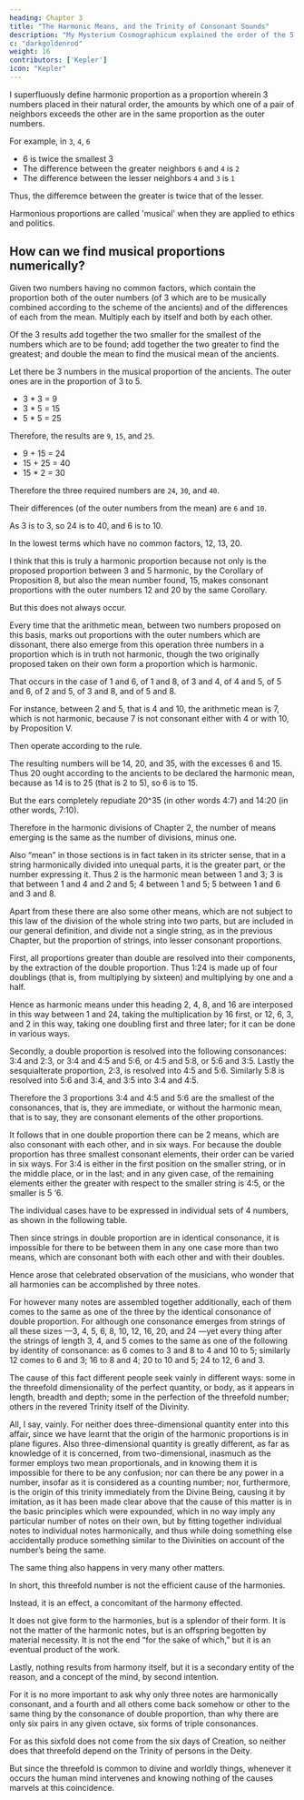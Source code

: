 ```yaml
---
heading: Chapter 3
title: "The Harmonic Means, and the Trinity of Consonant Sounds"
description: "My Mysterium Cosmographicum explained the order of the 5 solids in the world"
c: "darkgoldenrod"
weight: 16
contributors: ['Kepler']
icon: "Kepler"
---
```



I superfluously define harmonic proportion as a proportion wherein 3 numbers placed in their natural order, the amounts by which one of a pair of neighbors exceeds the other are in the same proportion as the outer numbers. 

For example, in `3`, `4`, `6`
- 6 is twice the smallest 3
- The difference between the greater neighbors `6` and `4` is `2`
- The difference between the lesser neighbors `4` and `3` is `1`

Thus, the differemce between the greater is twice that of the lesser.

Harmonious proportions are called 'musical' when they are applied to ethics and politics. 

## How can we find musical proportions numerically?

<!-- However I shall include a method of finding numbers*’^ which contain such a proportion, which is called musical by the authorities, because it is frequently transferred from the theory of harmony to .  -->

<!-- The method is as follows.  -->

Given two numbers having no common factors, which contain the proportion both of the outer numbers (of 3 which are to be musically combined according to the scheme of the ancients) and of the differences of each from the mean. Multiply each by itself and both by each other.

Of the 3 results add together the two smaller for the smallest of the numbers which are to be found; add together the two greater to find the greatest; and double the mean to find the musical mean of the ancients. 

Let there be 3 numbers in the musical proportion of the ancients. The outer ones are in the proportion of 3 to 5. 
- 3 * 3 = 9
- 3 * 5 = 15
- 5 * 5 = 25

Therefore, the results are `9`, `15`, and `25`.
- 9 + 15 = 24
- 15 + 25 = 40
- 15 * 2 = 30

Therefore the three required numbers are `24`, `30`, and `40`. 

Their differences (of the outer numbers from the mean) are `6` and `10`. 

As 3 is to 3, so 24 is to 40, and 6 is to 10.

In the lowest terms which have no common factors, 12, 13, 20.

I think that this is truly a harmonic proportion because not only is the proposed proportion between 3 and 5 harmonic, by the Corollary of Proposition 8, but also the mean number found, 15, makes consonant proportions with the outer numbers 12 and 20 by the same Corollary. 

But this does not always occur.

Every time that the arithmetic mean, between two numbers proposed on this basis, marks out proportions with the outer numbers which are dissonant, there also emerge from this operation three numbers in a proportion which is in truth not harmonic, though the two originally proposed taken on their own form a proportion which is harmonic. 

That occurs in the case of 1 and 6, of 1 and 8, of 3 and 4, of 4 and 5, of 5 and 6, of 2 and 5, of 3 and 8, and of 5 and 8. 

For instance, between 2 and 5, that is 4 and 10, the arithmetic mean is 7, which is not harmonic, because 7 is not consonant either with 4 or with 10, by Proposition V. 

Then operate according to the rule.

The resulting numbers will be 14, 20, and 35, with the excesses 6 and 15. Thus 20 ought according to the ancients to be declared the harmonic mean, because as 14 is to 25 (that is 2 to 5), so 6 is to 15. 

But the ears completely repudiate 20^35 (in other words 4:7) and 14:20 (in other words, 7:10).

Therefore in the harmonic divisions of Chapter 2, the number of means emerging is the same as the number of divisions, minus one. 

Also “mean” in those sections is in fact taken in its stricter sense, that in a string harmonically divided into unequal parts, it is the greater part, or the number expressing it. Thus 2 is the harmonic mean between 1 and 3; 3 is that between 1 and 4 and 2 and 5; 4 between 1 and 5; 5 between 1 and 6 and 3 and 8.

Apart from these there are also some other means, which are not subject to this law of the division of the whole string into two parts, but are included in our general definition, and divide not a single string, as in the previous Chapter, but the proportion of strings, into lesser consonant proportions.

First, all proportions greater than double are resolved into their components, by the extraction of the double proportion. Thus 1:24 is made up of four doublings (that is, from multiplying by sixteen) and multiplying by one and a half. 

Hence as harmonic means under this heading 2, 4, 8, and 16 are interposed in this way between 1 and 24, taking the multiplication by 16 first, or 12, 6, 3, and 2 in this way, taking one doubling first and three later; for
it can be done in various ways. 

Secondly, a double proportion is resolved into the following consonances: 3:4 and 2:3, or 3:4 and 4:5 and 5:6, or 4:5 and
5:8, or 5:6 and 3:5. Lastly the sesquialterate proportion, 2:3, is resolved into 4:5 and 5:6.
Similarly 5:8 is resolved into 5:6 and 3:4, and 3:5 into 3:4 and 4:5.

Therefore the 3 proportions 3:4 and 4:5 and 5:6 are the smallest of the consonances, that is, they are immediate, or without the harmonic mean, that is to say, they are consonant elements of the other
proportions.

It follows that in one double proportion there can be 2 means, which are also consonant with each other, and in six
ways. For because the double proportion has three smallest consonant elements, their order can be varied in six ways. For 3:4 is either in the first position on the smaller string, or in the middle place, or in the last; and in any given case, of the remaining elements either the greater with respect to the smaller string is 4:5, or the smaller is 5 ‘6.

The individual cases have to be expressed in individual sets of 4 numbers, as shown in the following table.

Then since strings in double proportion are in identical consonance, it is impossible for there to be between them in any one case more than two means, which are consonant both with each other and
with their doubles. 

Hence arose that celebrated observation of the musicians, who wonder that all harmonies can be accomplished by three notes. 

For however many notes are assembled together additionally, each of them comes to the same as one of the three by the identical consonance of double proportion. For although one consonance emerges from strings of all these
sizes —3, 4, 5, 6, 8, 10, 12, 16, 20, and 24 —yet every thing after the strings of length 3, 4, and 5 comes
to the same as one of the following by identity of consonance: as 6 comes to 3 and 8 to 4 and 10 to 5; similarly 12 comes
to 6 and 3; 16 to 8 and 4; 20 to 10 and 5; 24 to 12, 6 and 3.

The cause of this fact different people seek vainly in different ways:
some in the threefold dimensionality of the perfect quantity, or body,
as it appears in length, breadth and depth; some in the perfection
of the threefold number; others in the revered Trinity itself of the
Divinity.

All, I say, vainly. For neither does three-dimensional quantity enter into this affair, since we have learnt that the origin of the harmonic proportions is in plane figures. Also three-dimensional quantity is greatly different, as far as knowledge of it is concerned, from two-dimensional, inasmuch as the former employs two mean proportionals, and in knowing them it is impossible for there to be any confusion; nor can there be any power in a number, insofar as it is considered
as a counting number; nor, furthermore, is the origin of this trinity immediately from the Divine Being, causing it by imitation, as it has been made clear above that the cause of this matter is in the basic principles which were expounded, which in no way imply any particular number of notes on their own, but by fitting together individual notes to individual notes harmonically, and thus while doing something else accidentally produce something similar to the Divinities
on account of the number’s being the same. 

The same thing also happens in very many other matters.

In short, this threefold number is not the efficient cause of the harmonies. 

Instead, it is an effect, a concomitant of the harmony effected.

It does not give form to the harmonies, but is a splendor of their form. It is not the matter of the harmonic notes, but is an offspring begotten by material necessity. It is not the end “for the sake of which,” but it is an eventual product of the work. 

Lastly, nothing results from harmony itself, but it is a secondary entity of the reason, and a concept of the mind, by second intention. 

For it is no more important to ask why only three notes are harmonically consonant, and a fourth and all others come back somehow or other to the same thing by the consonance of double proportion, than why there are only six pairs in any given octave, six forms of triple consonances. 

For as this sixfold does not come from the six days of Creation, so neither does that threefold depend on the Trinity of persons in the Deity. 

But since the threefold is common to divine and worldly things, whenever it occurs the human mind intervenes and knowing
nothing of the causes marvels at this coincidence. 
